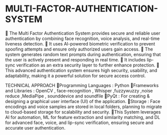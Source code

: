 # MULTI-FACTOR-AUTHENTICATION-SYSTEM
 The Multi Factor Authentication System provides secure and reliable user authentication
by combining face recognition, voice analysis, and real-time liveness detection.
 It uses AI-powered biometric verification to prevent spoofing attempts and ensure only
authorized users gain access.
 The system generates random text prompts during authentication, ensuring that the
user is actively present and responding in real time.
 It includes lip-sync verification as an extra security layer to further enhance protection.
 This advanced authentication system ensures high security, usability, and adaptability,
making it a powerful solution for secure access control.

TECHNICAL APPROACH
Programming Languages : Python
Frameworks and Libraries : OpenCV , face-recognition , Whisper ,fuzzywuzzy ,noise
reduce ,MediaPipe , sounddevice and soundfile
PyQt : For creating & designing a graphical user interface (UI) of the application.
Storage : Face encodings and voice samples are stored in local folders, planning to
migrate to cloud-based storage for scalability and security.
This System leverages AI for automation, ML for feature extraction and similarity
matching, and DL for advanced face, voice, and lip-sync verification, ensuring secure
and accurate user authentication.
